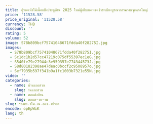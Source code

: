 ```yaml
---
title: ตู้รองเท้าไม้เนื้อแข็งประตูบ้าน 2025 ใหม่ตู้เก็บของทางเข้าระเบียงบูรณาการความจุขนาดใหญ่
price: '11528.58'
price_original: '11528.58'
currency: THB
discount: ''
rating: 5
volume: 52
image: S78b809bcf75741048671fdda40f28275I.jpg
images:
  - S78b809bcf75741048671fdda40f28275I.jpg
  - Sc1dc1b2d57cc47219c075df55397ec1eG.jpg
  - S540fe79e27944c3e959357e774344573J.jpg
  - S8d80182398ae47deac0bccf2c9508957o.jpg
  - Sef7935b597f341b9a1fc1003b7321e55N.jpg
video: ''
categories:
  - name: บ้านและสวน
    slug: านและสวน
  - name: ตกแต่งบ้าน
    slug: ตกแต-งบ-าน
slug: รองเท-าไม-เน-อแข-งประต
encode: opEpWiK
lang: th
---
```

  